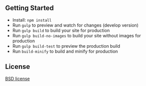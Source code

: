 
## Getting Started

- Install: `npm install`
- Run `gulp` to preview and watch for changes (develop version)
- Run `gulp build` to build your site for production
- Run `gulp build-no-images` to build your site without images for production
- Run `gulp build-test` to preview the production build
- Run `build-minify` to build and minify for production

## License

[BSD license](http://opensource.org/licenses/bsd-license.php)
